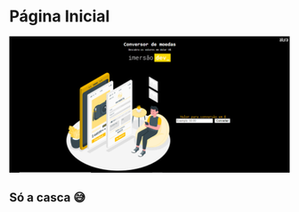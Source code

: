 # Página Inicial

![Alt text](https://github.com/VivianeGomes/aluraImersaoDev/blob/master/primeiroCodigo/screenshots/pagInicial.PNG?raw=true "Página Inicial")

## Só a casca 😅
